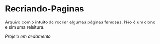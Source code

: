 # Recriando-Paginas

Arquivo com o intuito de recriar algumas páginas famosas. Não é um clone e sim uma releitura.

*Projeto em andamento*

